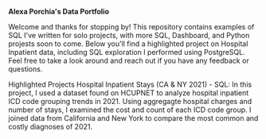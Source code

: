 **Alexa Porchia's Data Portfolio**

Welcome and thanks for stopping by! This repository contains examples of SQL I've written for solo projects, with more SQL, Dashboard, and Python projests soon to come. Below you'll find a highlighted project on Hospital Inpatient data, including SQL exploration I performed using PostgreSQL. Feel free to take a look around and reach out if you have any feedback or questions.

Highlighted Projects
Hospital Inpatient Stays (CA & NY 2021) - SQL: In this project, I used a dataset found on HCUPNET to analyze hospital inpatient ICD code grouping trends in 2021. Using aggregagte hospital charges and number of stays, I examined the cost and count of each ICD code group. I joined data from California and New York to compare the most common and costly diagnoses of 2021.
